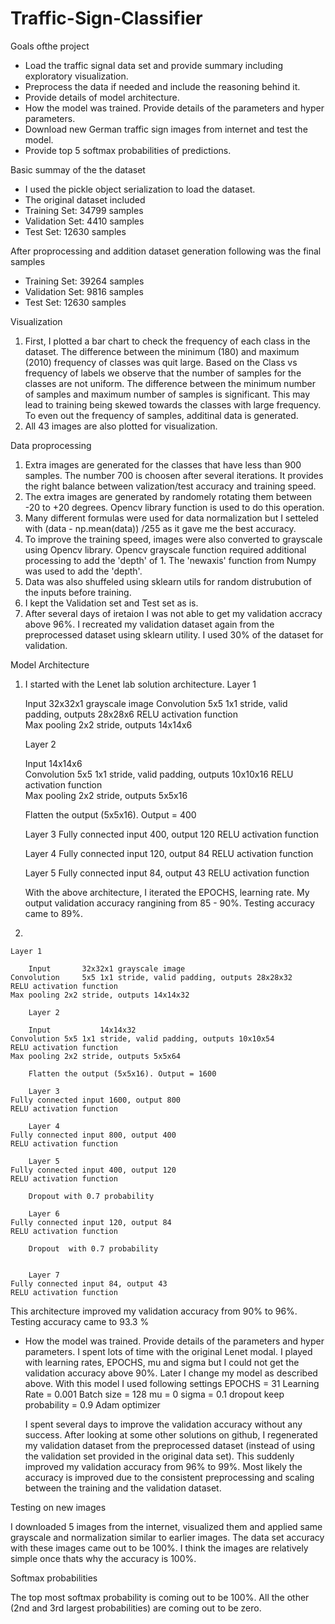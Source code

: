 # Traffic-Sign-Classifier
Goals ofthe project

- Load the traffic signal data set and provide summary including exploratory visualization. 
- Preprocess the data if needed and include the reasoning behind it. 
- Provide details of model architecture.
- How the model was trained. Provide details of the parameters and hyper parameters. 
- Download new German traffic sign images from internet and test the model. 
- Provide top 5 softmax probabilities of predictions. 


Basic summay of the the dataset

- I used the pickle object serialization to load the dataset.
- The original dataset included
- Training Set:   34799 samples
- Validation Set: 4410 samples
- Test Set:       12630 samples

After proprocessing and addition dataset generation following was the final samples
 - Training Set:   39264 samples
- Validation Set:  9816  samples
- Test Set:       12630 samples


Visualization 
  1. First, I plotted a bar chart to check the frequency of each class in the dataset. The difference between the minimum (180) and maximum (2010) frequency of classes was quit large. Based on the Class vs frequency of labels we observe that the number of samples for the classes are not uniform. The difference between the minimum number of samples and maximum number of samples is significant. This may lead to training being skewed towards the classes with large frequency. To even out the frequency of samples, additinal data is generated.
  2. All 43 images are also plotted for visualization. 

Data proprocessing 

  1. Extra images are generated for the classes that have less than 900 samples. The number 700 is choosen after several iterations. It provides the right balance between valization/test accuracy and training speed. 
  2. The extra images are generated by randomely rotating them between -20 to +20 degrees. Opencv library function is used to do this operation. 
  3. Many different formulas were used for data normalization but I setteled with  (data - np.mean(data)) /255 as it gave me the best accuracy. 
  4. To improve the training speed, images were also converted to grayscale using Opencv library. Opencv grayscale function required additional processing to add the 'depth' of 1. The 'newaxis' function from Numpy was used to add the 'depth'.  
  5. Data was also shuffeled using sklearn utils for random distrubution of the inputs before training. 
  6. I kept the Validation set and Test set as is.
  7. After several days of iretaion I was not able to get my validation accracy above 96%.  I recreated my validation dataset again from the preprocessed dataset using sklearn utility. I used 30% of the dataset for validation. 


Model Architecture
  1. I started with the Lenet lab solution architecture.
        Layer 1 

        Input   	32x32x1 grayscale image
	Convolution     5x5	1x1 stride, valid padding, outputs 28x28x6
	RELU activation function	
	Max pooling	2x2 stride, outputs 14x14x6

        Layer 2

        Input           14x14x6  
	Convolution	5x5	1x1 stride, valid padding, outputs 10x10x16
	RELU activation function	
	Max pooling	2x2 stride, outputs 5x5x16
        
        Flatten the output (5x5x16). Output = 400

        Layer 3
	Fully connected input 400, output 120
	RELU activation function	
     
        Layer 4
	Fully connected input 120, output 84
	RELU activation function	
  
        Layer 5
  	Fully connected input 84, output 43
	RELU activation function	
     
       With the above architecture, I iterated the EPOCHS, learning rate. My output validation accuracy rangining from 85 - 90%.
       Testing accuracy came to 89%.

   2. 
 	Layer 1 

        Input   	32x32x1 grayscale image
	Convolution     5x5	1x1 stride, valid padding, outputs 28x28x32
	RELU activation function	
	Max pooling	2x2 stride, outputs 14x14x32

        Layer 2

        Input           14x14x32  
	Convolution	5x5	1x1 stride, valid padding, outputs 10x10x54
	RELU activation function	
	Max pooling	2x2 stride, outputs 5x5x64
        
        Flatten the output (5x5x16). Output = 1600

        Layer 3
	Fully connected input 1600, output 800
	RELU activation function	
     
        Layer 4
	Fully connected input 800, output 400
	RELU activation function	
  
        Layer 5
  	Fully connected input 400, output 120
	RELU activation function	

        Dropout with 0.7 probability
  
        Layer 6
  	Fully connected input 120, output 84
	RELU activation function
	
        Dropout  with 0.7 probability

  
        Layer 7
  	Fully connected input 84, output 43
	RELU activation function	

  This architecture improved my validation accuracy from 90% to 96%.
  Testing accuracy came to 93.3 % 

- How the model was trained. Provide details of the parameters and hyper parameters. 
  I spent lots of time with the original Lenet modal. I played with learning rates, EPOCHS, mu and sigma but I could not get the validation accuracy above 90%. 
  Later I change my model as described above. With this model I used following settings
  EPOCHS = 31
  Learning Rate = 0.001
  Batch size = 128
  mu = 0
  sigma = 0.1
  dropout keep probability = 0.9
  Adam optimizer

  I spent several days to improve the validation accuracy without any success. After looking at some other solutions on github, I regenerated my validation dataset from the preprocessed dataset (instead of using the validation set provided in the original data set). This suddenly improved my validation accuracy from 96% to 99%. Most likely the accuracy is improved due to the consistent preprocessing and scaling between the training and the validation dataset. 



Testing on new images

 I downloaded 5 images from the internet, visualized them and applied same grayscale and normalization similar to earlier images. 
 The data set accuracy with these images came out to be 100%. I think the images are relatively simple once thats why the accuracy is 100%. 

Softmax probabilities

The top most softmax probability is coming out to be 100%. All the other (2nd and 3rd largest probabilities) are coming out to be zero. 

 

  




  


  
